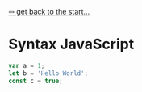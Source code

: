 [&#8678; get back to the start...](../README.md)
# Syntax JavaScript

```js
var a = 1;
let b = 'Hello World';
const c = true;
```